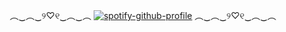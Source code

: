 <div id="header" align="center">

︵‿︵‿୨♡୧‿︵‿︵ [![spotify-github-profile](https://spotify-github-profile.kittinanx.com/api/view?uid=31titnsabuuzqvisjvzneqdutyra&cover_image=true&theme=novatorem&show_offline=false&background_color=121212&interchange=false&bar_color=53b14f&bar_color_cover=false)](https://github.com/kittinan/spotify-github-profile) ︵‿︵‿୨♡୧‿︵‿︵
